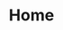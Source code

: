 ---
home: true
title: Home
heroImage: https://th.bing.com/th/id/OIG.zfUr6oBAo4qHv0pnlwpg?w=1024&h=1024&rs=1&pid=ImgDetMain
tagline: The Prompt Guide project is an initiative to create a comprehensive and standardized guide for writing prompts for AI systems. The project aims to provide clear and consistent instructions, rules, and examples for prompt creators, as well as best practices and tips for improving the quality and effectiveness of prompts. The project also seeks to foster a community of prompt enthusiasts who can share their feedback, ideas, and challenges with each other. The Prompt Guide project is a valuable resource for anyone who wants to learn more about prompt writing or enhance their skills in this domain.
actions:
  - text: Quick Start →
    link: /guide/
    type: primary

features:
  - title: Mastering Prompting and Prompt Engineering:- A Comprehensive Guide
    details: In the digital age, it's crucial for content creators and digital marketers to stay updated with technological innovations such as AI, specifically advanced models like GPT-4, which are transforming the field of content creation.
  - title: Helpful Topic wise 500 Prompts
    details: A Comprehensive Guide Featuring 500 Useful Prompts, Categorized Topic-wise for Your Convenience

footer: Made by GPT user with ❤️ | MIT Licensed | Copyright © 2024-present
---